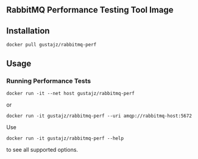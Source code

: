 ## RabbitMQ Performance Testing Tool Image

## Installation

```
docker pull gustajz/rabbitmq-perf
```

## Usage

### Running Performance Tests

```
docker run -it --net host gustajz/rabbitmq-perf
```
or
```
docker run -it gustajz/rabbitmq-perf --uri amqp://rabbitmq-host:5672
```

Use

```
docker run -it gustajz/rabbitmq-perf --help
```

to see all supported options.